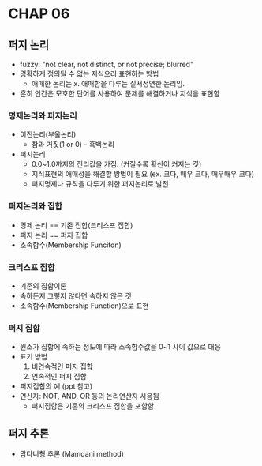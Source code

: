 # CHAP 06 

## 퍼지 논리 
* fuzzy: "not clear, not distinct, or not precise; blurred"
* 명확하게 정의될 수 없는 지식으리 표현하는 방법
    * 애매한 논리는 x. 애매함을 다루는 질서정연한 논리임.
* 흔히 인간은 모호한 단어를 사용하여 문제를 해결하거나 지식을 표현함
### 명제논리와 퍼지논리
* 이진논리(부울논리)
    * 참과 거짓(1 or 0) - 흑백논리
* 퍼지논리
    * 0.0~1.0까지의 진리값을 가짐. (커질수록 확신이 커지는 것)
    * 지식표현의 애매성을 해결할 방법이 필요 (ex. 크다, 매우 크다, 매우매우 크다)
    * 퍼지명제나 규칙을 다루기 위한 퍼지논리로 발전 
### 퍼지논리와 집합
* 명제 논리 == 기존 집합(크리스프 집합)
* 퍼지 논리 == 퍼지 집합 
* 소속함수(Membership Funciton)
### 크리스프 집합 
* 기존의 집합이론
* 속하든지 그렇지 않다면 속하지 않은 것 
* 소속함수(Membership Function)으로 표현 
### 퍼지 집합
* 원소가 집합에 속하는 정도에 따라 소속함수값을 0~1 사이 값으로 대응
* 표기 방법 
    1. 비연속적인 퍼지 집합
    2. 연속적인 퍼지 집합
* 퍼지집합의 예 (ppt 참고)
* 연산자: NOT, AND, OR 등의 논리연산자 사용됨 
    * 퍼지집합은 기존의 크리스프 집합을 포함함.

## 퍼지 추론
* 맘다니형 추론 (Mamdani method)